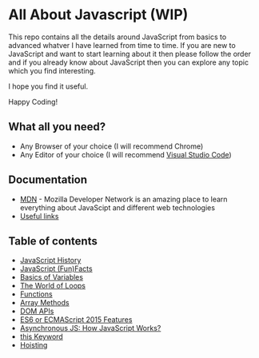 
# All About Javascript (WIP)

This repo contains all the details around JavaScript from basics to advanced whatver I have learned from time to time. If you are new to JavaScript and want to start learning about it then please follow the order and if you already know about JavaScript then you can explore any topic which you find interesting.


I hope you find it useful.

Happy Coding!

## What all you need?

* Any Browser of your choice (I will recommend Chrome)
* Any Editor of your choice (I will recommend [Visual Studio Code](https://code.visualstudio.com/download))

## Documentation

* [MDN](https://developer.mozilla.org/en-US/docs/Web/JavaScript) - Mozilla Developer Network is an amazing place to learn everything about JavaScipt and different web technologies
* [Useful links](../../wiki/Useful-Links)

## Table of contents

* [JavaScript History](../../wiki/JavaScript-History)
* [JavaScript (Fun)Facts](../../wiki/JavaScript-(Fun)Facts)
* [Basics of Variables](../../wiki/Basics-of-Variables)
* [The World of Loops](../../wiki/The-World-of-Loops)
* [Functions](../../wiki/Functions)
* [Array Methods](../../wiki/Array-Methods)
* [DOM APIs](../../wiki/DOM-APIs)
* [ES6 or ECMAScript 2015 Features](../../wiki/ES6-or-ECMAScript-2015-Features)
* [Asynchronous JS: How JavaScript Works?](../../wiki/Asynchronous-JS:-How-JavaScript-Works%3F)
* [this Keyword](../../wiki/this-Keyword)
* [Hoisting](../../wiki/Hoisting)


  

